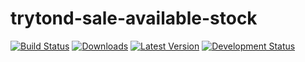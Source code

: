 trytond-sale-available-stock
============================


[![Build Status](https://travis-ci.org/openlabs/trytond-sale-available-stock.svg)](https://travis-ci.org/openlabs/trytond-sale-available-stock)
[![Downloads](https://pypip.in/download/openlabs_sale_available_stock/badge.svg)](https://pypi.python.org/pypi/openlabs_sale_available_stock/)
[![Latest Version](https://pypip.in/version/openlabs_sale_available_stock/badge.svg)](https://pypi.python.org/pypi/openlabs_sale_available_stock/)
[![Development Status](https://pypip.in/status/openlabs_sale_available_stock/badge.svg)](https://pypi.python.org/pypi/openlabs_sale_available_stock/)